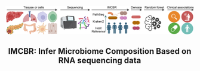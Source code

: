 ![Logo](Figure.Pipeline.jpg)
<h2 align="center"> IMCBR: Infer Microbiome Composition Based on RNA sequencing data

